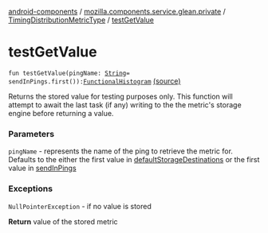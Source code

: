 [android-components](../../index.md) / [mozilla.components.service.glean.private](../index.md) / [TimingDistributionMetricType](index.md) / [testGetValue](./test-get-value.md)

# testGetValue

`fun testGetValue(pingName: `[`String`](https://kotlinlang.org/api/latest/jvm/stdlib/kotlin/-string/index.html)` = sendInPings.first()): `[`FunctionalHistogram`](../../mozilla.components.service.glean.histogram/-functional-histogram/index.md) [(source)](https://github.com/mozilla-mobile/android-components/blob/master/components/service/glean/src/main/java/mozilla/components/service/glean/private/TimingDistributionMetricType.kt#L149)

Returns the stored value for testing purposes only. This function will attempt to await the
last task (if any) writing to the the metric's storage engine before returning a value.

### Parameters

`pingName` - represents the name of the ping to retrieve the metric for.  Defaults
    to the either the first value in [defaultStorageDestinations](#) or the first
    value in [sendInPings](send-in-pings.md)

### Exceptions

`NullPointerException` - if no value is stored

**Return**
value of the stored metric

